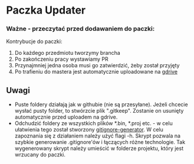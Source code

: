 # Paczka Updater

### Ważne - przeczytać przed dodawaniem do paczki:
Kontrybucje do paczki:
1. Do każdego przedmiotu tworzymy brancha  
2. Po zakończeniu pracy wystawiamy PR  
3. Przynajmniej jedna osoba musi go zatwierdzić, żeby został przyjęty  
4. Po trafieniu do mastera jest automatycznie uploadowane na [gdrive](https://drive.google.com/drive/folders/1AMJFl1pLO3EPuq6jlE4fCtxg1V4kvshv?usp=sharing)  

## Uwagi

- Puste foldery działają jak w githubie (nie są przesyłane). Jeżeli chcecie wysłać pusty folder, to stwórzcie plik ".gitkeep". Zostanie on usunięty automatycznie przed uploadem na gdrive.
- Odchudzić foldery ze wszystkich plików *.bin, *.proj etc. - w celu ułatwienia tego został stworzony [gitignore-generator](gitignores/gitignore-generator.sh). W celu zapoznania się z działaniem należy użyć flagi -h. Skrypt pozwala na szybkie generowanie .gitignore'ów i łączących różne technologie. Tak wygenerowany skrypt należy umieścić w folderze projektu, który jest wrzucany do paczki.  